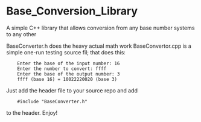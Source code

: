 # Base_Conversion_Library
A simple C++ library that allows conversion from any base number systems to any other

BaseConverter.h does the heavy actual math work
BaseConvertor.cpp is a simple one-run testing source fil; that does this:

        Enter the base of the input number: 16
        Enter the number to convert: ffff
        Enter the base of the output number: 3
        ffff (base 16) = 10022220020 (base 3)

Just add the header file to your source repo and add 

        #include "BaseConverter.h"

to the header. Enjoy!
